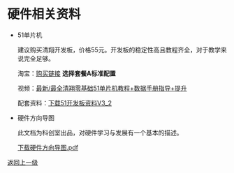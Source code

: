 # 硬件相关资料

- 51单片机

	建议购买清翔开发板，价格55元。开发板的稳定性高且教程齐全，对于教学来说完全足够。

	淘宝：[购买链接](https://item.taobao.com/item.htm?id=39389930175)   **选择套餐A标准配置**
	
	视频：[最新/最全清翔零基础51单片机教程+数据手册指导+提升](https://www.bilibili.com/video/BV1nt411f7To)
	
	配套资料：[下载51开发板资料V3_2](https://share.weiyun.com/WvQlF5GI)

- 硬件方向导图

	此文档为科创室出品，对硬件学习与发展有一个基本的描述。
	
	[下载硬件方向导图.pdf](http://193.112.54.212:6081/api/public/dl/jsIkulMl/%E7%A1%AC%E4%BB%B6%E6%96%B9%E5%90%91%E5%AF%BC%E5%9B%BE.pdf)

[返回上一级](../README.md)